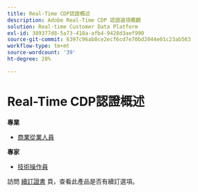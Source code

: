 ```yaml
---
title: Real-Time CDP認證概述
description: Adobe Real-Time CDP 認證選項概觀
solution: Real-time Customer Data Platform
exl-id: 389377d8-5a73-418a-afb4-9428d3aef990
source-git-commit: 6397c96ab0ce2ecf6cd7e70bd2044e01c23ab563
workflow-type: tm+mt
source-wordcount: '39'
ht-degree: 28%

---
```


# Real-Time CDP認證概述

**專業**

* [商業從業人員](/help/certifications/rtcdp/rtcdp-p-business.md) <!--AD0-E602-->

**專家**

* [技術操作員](/help/certifications/rtcdp/rtcdp-e-technical.md) <!--AD0-E600 and E601-->

訪問 [續訂證書](/help/certifications/renew.md) 頁，查看此產品是否有續訂選項。
